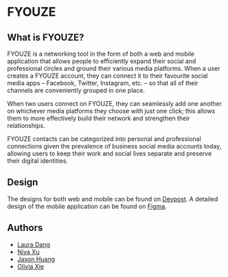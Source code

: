 
# FYOUZE 

## What is FYOUZE?
FYOUZE is a networking tool in the form of both a web and mobile application that allows people to efficiently expand their social and professional circles and ground their various media platforms. When a user creates a FYOUZE account, they can connect it to their favourite social media apps – Facebook, Twitter, Instagram, etc. – so that all of their channels are conveniently grouped in one place. 

When two users connect on FYOUZE, they can seamlessly add one another on whichever media platforms they choose with just one click; this allows them to more effectively build their network and strengthen their relationships. 

FYOUZE contacts can be categorized into personal and professional connections given the prevalence of business social media accounts today, allowing users to keep their work and social lives separate and preserve their digital identities.

## Design

The designs for both web and mobile can be found on [Devpost](https://devpost.com/software/fyouze).
A detailed design of the mobile application can be found on [Figma](https://www.figma.com/file/2CewOkeDN4slCFh91S9ojJ/Social-Media-UI?node-id=0%3A1).

## Authors
* [Laura Dang](https://github.com/lauradang)
* [Niya Xu](https://github.com/kneeya)
* [Jason Huang](https://github.com/jason17h)
* [Olivia Xie](https://github.com/olivia-xie)


